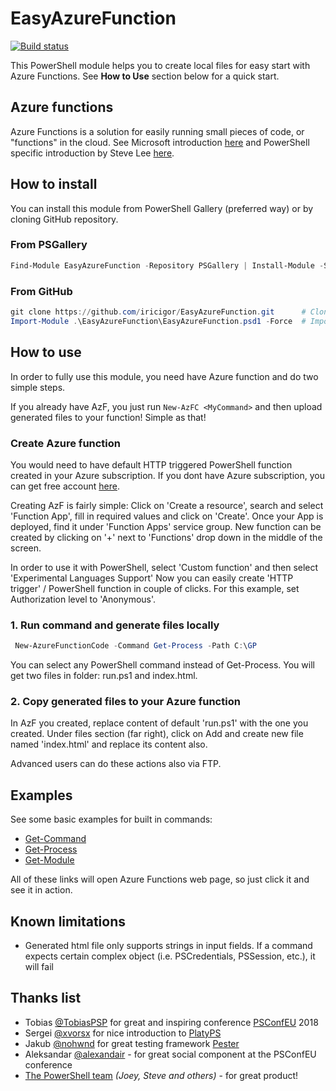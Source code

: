 # EasyAzureFunction

[![Build status](https://ci.appveyor.com/api/projects/status/kkjs02jl860sx7ra?svg=true)](https://ci.appveyor.com/project/iricigor/easyazurefunction)

This PowerShell module helps you to create local files for easy start with Azure Functions.
See **How to Use** section below for a quick start.

## Azure functions

Azure Functions is a solution for easily running small pieces of code, or "functions" in the cloud.
See Microsoft introduction [here](https://docs.microsoft.com/en-us/azure/azure-functions/functions-overview)
and PowerShell specific introduction by Steve Lee [here](https://blogs.msdn.microsoft.com/powershell/2017/02/24/using-powershell-modules-in-azure-functions/).

## How to install

You can install this module from PowerShell Gallery (preferred way) or by cloning GitHub repository.

### From PSGallery

```PowerShell
Find-Module EasyAzureFunction -Repository PSGallery | Install-Module -Scope CurrentUser -Force
```

### From GitHub

```PowerShell
git clone https://github.com/iricigor/EasyAzureFunction.git      # Clone this repository
Import-Module .\EasyAzureFunction\EasyAzureFunction.psd1 -Force  # Import module
```

## How to use

In order to fully use this module, you need have Azure function and do two simple steps.

If you already have AzF, you just run ```New-AzFC <MyCommand>``` and then upload generated files to your function! Simple as that!

### Create Azure function

You would need to have default HTTP triggered PowerShell function created in your Azure subscription.
If you dont have Azure subscription, you can get free account [here](https://azure.microsoft.com/en-us/free/).

Creating AzF is fairly simple: Click on 'Create a resource', search and select 'Function App', fill in required values and click on 'Create'.
Once your App is deployed, find it under 'Function Apps' service group.
New function can be created by clicking on '+' next to 'Functions' drop down in the middle of the screen.

In order to use it with PowerShell, select 'Custom function' and then select 'Experimental Languages Support'
Now you can easily create 'HTTP trigger' / PowerShell function in couple of clicks.
For this example, set Authorization level to 'Anonymous'.

### 1. Run command and generate files locally

```PowerShell
 New-AzureFunctionCode -Command Get-Process -Path C:\GP
```

You can select any PowerShell command instead of Get-Process.
You will get two files in folder: run.ps1 and index.html.

### 2. Copy generated files to your Azure function

In AzF you created, replace content of default 'run.ps1' with the one you created.
Under files section (far right), click on Add and create new file named 'index.html' and replace its content also.

Advanced users can do these actions also via FTP.

## Examples

See some basic examples for built in commands:

- [Get-Command](https://ezazf.azurewebsites.net/api/GC)
- [Get-Process](https://ezazf.azurewebsites.net/api/GP)
- [Get-Module](https://ezazf.azurewebsites.net/api/GM)

All of these links will open Azure Functions web page, so just click it and see it in action.

## Known limitations

- Generated html file only supports strings in input fields. If a command expects certain complex object (i.e. PSCredentials, PSSession, etc.), it will fail

## Thanks list

- Tobias [@TobiasPSP](https://twitter.com/TobiasPSP) for great and inspiring conference [PSConfEU](http://www.psconf.eu/) 2018
- Sergei [@xvorsx](https://twitter.com/xvorsx) for nice introduction to [PlatyPS](https://github.com/PowerShell/platyPS)
- Jakub [@nohwnd](https://github.com/nohwnd) for great testing framework [Pester](https://github.com/pester/Pester)
- Aleksandar [@alexandair](https://twitter.com/alexandair) - for great social component at the PSConfEU conference
- [The PowerShell team](https://twitter.com/PowerShell_Team) *(Joey, Steve and others)* - for great product!
